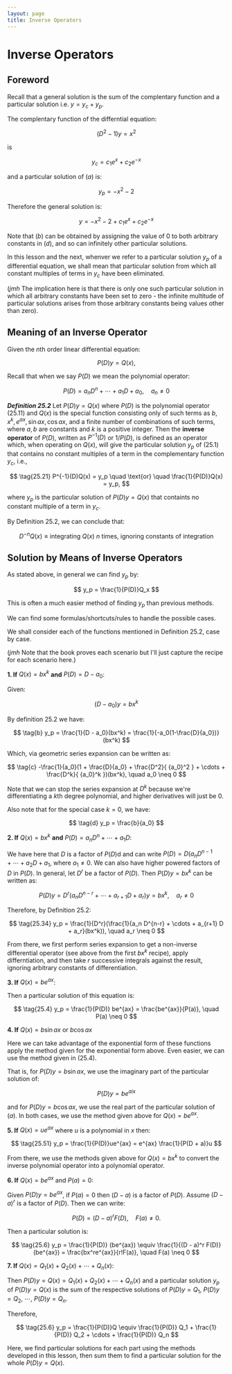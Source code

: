 ```yaml
---
layout: page
title: Inverse Operators
---
```


# Inverse Operators

## Foreword


Recall that a general solution is the sum of the complentary function and a  particular solution i.e. $y = y_c + y_p$.

The complentary function of the differntial equation:

$$ \tag{a} (D^2 -1)y = x^2 $$

is

$$ \tag{b} y_c = c_1 e^x + c_2 e^{-x} $$

and a particular solution of $(a)$ is:

$$ \tag{c} y_p = -x^2 - 2 $$

Therefore the general solution is:

$$ \tag{d} y = -x^2 - 2 + c_1 e^x + c_2 e^{-x} $$

Note that $(b)$ can be obtained by assigning the value of 0 to both arbitrary constants in $(d)$, and so can infinitely other particular solutions.

In this lesson and the next, whenver we refer to a particular solution $y_p$ of a differential equation, we shall mean that particular solution from which all constant multiples of terms in $y_c$ have been eliminated.

(*jmh* The implication here is that there is only one such particular solution in which all arbitrary constants have been set to zero - the infinite multitude of particular solutions arises from those arbitrary constants being values other than zero).

## Meaning of an Inverse Operator

Given the $n$th order linear differential equation:

$$ \tag{25.1} P(D)y = Q(x),$$

Recall that when we say $P(D)$ we mean the polynomial operator:

$$ \tag{25.11} P(D) = a_n D^n + \cdots + a_1 D + a_0, \quad a_n \neq 0 $$

***Definition 25.2*** Let $P(D)y = Q(x)$ where $P(D)$ is the polynomial operator $(25.11)$ and $Q(x)$ is the special function consisting only of such terms as $b, x^k, e^{ax}, \sin{ax}, \cos{ax}$, and a finite number of combinations of such terms, where $a, b$ are constants and $k$ is a positive integer. Then the **inverse operator** of $P(D)$, written as $P^{-1}(D)$ or $1/P(D)$, is defined as an operator which, when operating on $Q(x)$, will give the particular solution $y_p$ of $(25.1)$ that contains no constant multiples of a term in the complementary function $y_c$, i.e.,

$$ \tag{25.21} P^{-1}(D)Q(x) = y_p \quad \text{or} \quad \frac{1}{P(D)}Q(x) = y_p, $$

where $y_p$ is the particular solution of $P(D)y = Q(x)$ that containts no constant multiple of a term in $y_c$.

By Definition 25.2, we can conclude that:

$$ \tag{25.25} D^{-n}Q(x) \equiv \text{integrating}~Q(x)~n~\text{times, ignoring constants of integration} $$ 

## Solution by Means of Inverse Operators

As stated above, in general we can find $y_p$ by:

$$ y_p = \frac{1}{P(D)}Q_x $$

This is often a much easier method of finding $y_p$ than previous methods.

We can find some formulas/shortcuts/rules to handle the possible cases.

We shall consider each of the functions mentioned in Definition 25.2, case by case.

(*jmh* Note that the book proves each scenario but I'll just capture the recipe for each scenario here.)

**1. If** $Q(x) = bx^k$ **and** $P(D) = D - a_0$:

Given:

$$ \tag{a} (D - a_0)y = bx^k $$

By definition 25.2 we have:

$$ \tag{b} y_p = \frac{1}{D - a_0}(bx^k) = \frac{1}{-a_0(1-\frac{D}{a_0})}(bx^k) $$

Which, via geometric series expansion can be written as:

$$ \tag{c} -\frac{1}{a_0}(1 + \frac{D}{a_0} + \frac{D^2}{ {a_0}^2 } + \cdots + \frac{D^k}{ {a_0}^k })(bx^k), \quad a_0 \neq 0 $$

Note that we can stop the series expansion at $D^k$ because we're differentiating a $k$th degree polynomial, and higher derivatives will just be $0$.

Also note that for the special case $k = 0$, we have:

$$ \tag{d} y_p = \frac{b}{a_0} $$


**2. If** $Q(x) = bx^k$ **and** $P(D) = a_n D^n + \cdots + a_1 D$:

We have here that $D$ is a factor of $P(D)$d and can write $P(D) = D(a_n D^{n-1} + \cdots + a_2 D + a_1$, where $a_1 \neq 0$. We can also have higher powered factors of $D$ in $P(D)$. In general, let $D^r$ be a factor of $P(D)$. Then $P(D)y = bx^k$ can be written as:

$$ \tag{a} P(D)y = D^r (a_n D^{n-r} + \cdots + a_{r+1} D + a_r)y = bx^k, \quad a_r \neq 0 $$

Therefore, by Definition 25.2:

$$ \tag{25.34} y_p = \frac{1}{D^r}(\frac{1}{a_n D^{n-r} + \cdots + a_{r+1} D + a_r}(bx^k)), \quad a_r \neq 0 $$ 

From there, we first perform series expansion to get a non-inverse differential operator (see above from the first $bx^k$ recipe), apply differntiation, and then take $r$ successive integrals against the result, ignoring arbitrary constants of differentiation.

**3. If** $Q(x) = be^{ax}$:

Then a particular solution of this equation is:

$$ \tag{25.4} y_p = \frac{1}{P(D)} be^{ax} = \frac{be^{ax}}{P(a)}, \quad P(a) \neq 0 $$

**4. If** $Q(x) = b\sin{ax}$ or $b\cos{ax}$

Here we can take advantage of the exponential form of these functions apply the method given for the exponential form above. Even easier, we can use
the method given in $(25.4)$.

That is, for $P(D)y = b\sin{ax}$, we use the imaginary part of the particular solution of:

$$ \tag{a} P(D)y = be^{aix} $$

and for $P(D)y = b\cos{ax}$, we use the real part of the particular solution of $(a)$. In both cases, we use the method given above for $Q(x) = be^{ax}$.

**5. If** $Q(x) = ue^{ax}$ where $u$ is a polynomial in $x$ then:

$$ \tag{25.51} y_p = \frac{1}{P(D)}ue^{ax} = e^{ax} \frac{1}{P(D + a)}u $$

From there, we use the methods given above for $Q(x) = bx^k$ to convert the inverse polynomial operator into a polynomial operator.

**6. If** $Q(x) = be^{ax}$ and $P(a) = 0$:

Given $P(D)y = be^{ax}$, if $P(a) = 0$ then $(D - a)$ is a factor of $P(D)$. Assume $(D - a)^r$ is a factor of $P(D)$. Then we can write:

$$ \tag{a} P(D) = (D - a)^r F(D), \quad F(a) \neq 0. $$

Then a particular solution is:

$$ \tag{25.6} y_p = \frac{1}{P(D)} (be^{ax}) \equiv \frac{1}{(D - a)^r F(D)} (be^{ax}) = \frac{bx^re^{ax}}{r!F(a)}, \quad F(a) \neq 0 $$

**7. If** $Q(x) = Q_1(x) + Q_2(x) + \cdots + Q_n(x)$:

Then $P(D)y = Q(x) = Q_1(x) + Q_2(x) + \cdots + Q_n(x)$ and a particular solution $y_p$ of $P(D)y = Q(x)$ is the sum of the respective solutions of $P(D)y = Q_1$, $P(D)y = Q_2$, $\cdots$, $P(D)y = Q_n$.

Therefore,

$$ \tag{25.6} y_p = \frac{1}{P(D)}Q \equiv \frac{1}{P(D)} Q_1 + \frac{1}{P(D)} Q_2 + \cdots + \frac{1}{P(D)} Q_n $$

Here, we find particular solutions for each part using the methods developed in this lesson, then sum them to find a particular solution for the whole $P(D)y = Q(x)$.
